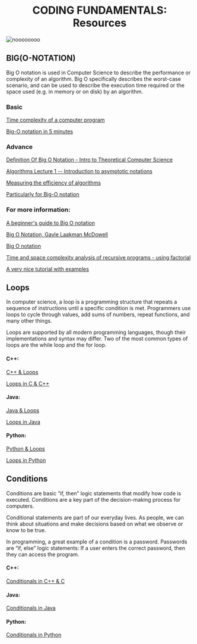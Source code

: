 <h1 align="center">CODING FUNDAMENTALS: Resources</h1>

![noooooooo](https://media.giphy.com/media/LmNwrBhejkK9EFP504/giphy.gif)

<h2 align="left">BIG(O-NOTATION)</h2>

<p>Big O notation is used in Computer Science to describe the performance or complexity of an algorithm. Big O specifically describes the worst-case scenario, and can be used to describe the execution time required or the space used (e.g. in memory or on disk) by an algorithm.</p>





<h3 align = "left">Basic</h3>

<a href="https://www.youtube.com/watch?v=V42FBiohc6c&list=PL2_aWCzGMAwI9HK8YPVBjElbLbI3ufctn" target="blank">Time complexity of a computer program</a>


<a href="https://www.youtube.com/watch?v=__vX2sjlpXU" target="blank">Big-O notation in 5 minutes</a>
<br>


<h3 align="left">Advance</h3>

<a href="https://www.youtube.com/watch?v=i1F_Uu0bYCc" target="blank">Definition Of Big O Notation - Intro to Theoretical Computer Science</a>


<a href="https://www.youtube.com/watch?v=aGjL7YXI31Q" target="blank">Algorithms Lecture 1 -- Introduction to asymptotic notations</a>


<a href="https://www.iarcs.org.in/inoi/online-study-material/topics/efficiency.php" target="blank">Measuring the efficiency of algorithms</a>


<a href="https://runestone.academy/runestone/books/published/pythonds/AlgorithmAnalysis/toctree.html" target="blank">Particularly for Big-O notation</a>







<h3 align="left">For more information:</h3>

<a href="https://rob-bell.net/2009/06/a-beginners-guide-to-big-o-notation/" target="blank">A beginner's guide to Big O notation</a>


<a href="https://www.youtube.com/watch?v=v4cd1O4zkGw" target="blank">Big O Notation, Gayle Laakman McDowell</a>


<a href="http://web.mit.edu/16.070/www/lecture/big_o.pdf" target="blank">Big O notation</a>


<a href="https://www.youtube.com/watch?v=ncpTxqK35PI" target="blank">Time and space complexity analysis of recursive programs - using factorial</a>


<a href="https://web.archive.org/web/20171215122943/http://eniac.cs.qc.cuny.edu/andrew/csci700/lecture2.pdf" target="blank">A very nice tutorial with examples</a>



<h2 align="left">Loops</h2>


<p>In computer science, a loop is a programming structure that repeats a sequence of instructions until a specific condition is met. Programmers use loops to cycle through values, add sums of numbers, repeat functions, and many other things.

Loops are supported by all modern programming languages, though their implementations and syntax may differ. Two of the most common types of loops are the while loop and the for loop.</p>

<h4 align="left">C++:</h4>

<a href="https://www.tutorialspoint.com/cplusplus/cpp_loop_types.htm" target="blank">C++ & Loops</a>

<a href="https://www.geeksforgeeks.org/loops-in-c-and-cpp/" target="blank">Loops in C & C++</a>

<h4 align="left">Java:</h4>

<a href="https://www.javatpoint.com/java-for-loop" target="blank">Java & Loops</a>

<a href="https://www.geeksforgeeks.org/loops-in-java/" target="blank">Loops in Java</a>


<h4 align="left">Python:</h4>

<a href="https://www.tutorialspoint.com/python/python_loops.htm" target="blank">Python & Loops</a>

<a href="https://www.geeksforgeeks.org/loops-in-python/" target="blank">Loops in Python</a>

<h2 align ="left">Conditions</h2>

<p>Conditions are basic “if, then” logic statements that modify how code is executed. Conditions are a key part of the decision-making process for computers.

Conditional statements are part of our everyday lives. As people, we can think about situations and make decisions based on what we observe or know to be true.

In programming, a great example of a condition is a password. Passwords are “if, else” logic statements: If a user enters the correct password, then they can access the program.</p>
 
<h4 align="left">C++:</h4>

<a href="https://www.geeksforgeeks.org/decision-making-c-c-else-nested-else/" target="blank">Conditionals in C++ & C</a>

<h4 align="left">Java:</h4>

<a href="https://www.geeksforgeeks.org/decision-making-javaif-else-switch-break-continue-jump/" target="blank">Conditionals in Java</a>

<h4 align="left">Python:</h4>

<a href="https://www.geeksforgeeks.org/python-if-else/" target="blank">Conditionals in Python</a>

